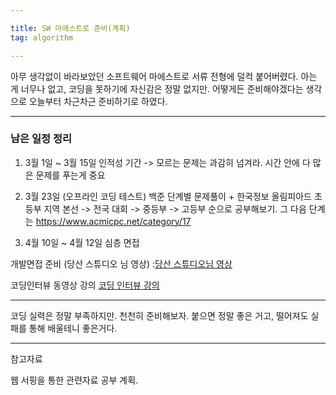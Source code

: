 ```yaml
---

title: SW 마에스트로 준비(계획)
tag: algorithm

---
```


 아무 생각없이 바라보았던 소프트웨어 마에스트로 서류 전형에 덜컥 붙어버렸다. 아는 게 너무나 없고, 코딩을 못하기에 자신감은 정말 없지만. 어떻게든 준비해야겠다는 생각으로 오늘부터 차근차근 준비하기로 하였다.
 

- - -


### 남은 일정 정리

1. 3월 1일 ~ 3월 15일 인적성 기간
 -> 모르는 문제는 과감히 넘겨라. 시간 안에 다 많은 문제를 푸는게 중요

2. 3월 23일 (오프라인 코딩 테스트)
 백준 단계별 문제풀이 + 한국정보 올림피아드 초등부 지역 본선 -> 전국 대회 -> 중등부 -> 고등부 순으로 공부해보기.
그 다음 단계는 https://www.acmicpc.net/category/17

3. 4월 10일 ~ 4월 12일 심층 면접

개발면접 준비 (당산 스튜디오 님 영상) :[당산 스튜디오님 영상](https://www.youtube.com/watch?v=A3M3TyLhgds) 


코딩인터뷰 동영상 강의 
[코딩 인터뷰 강의](
https://www.youtube.com/watch?v=P3bB2li8IXE&list=PLVNY1HnUlO25sSWDr7CzVvkOF3bUgkiQQ
)

- - -

 코딩 실력은 정말 부족하지만. 천천히 준비해보자. 붙으면 정말 좋은 거고, 떨어져도 실패를 통해 배울테니 좋은거다. 
 


- - -
 
참고자료 

웹 서핑을 통한 관련자료 공부 계획.
